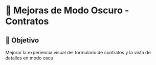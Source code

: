# 🎨 Mejoras de Modo Oscuro - Contratos

## 🎯 Objetivo

Mejorar la experiencia visual del formulario de contratos y la vista de detalles en modo oscu